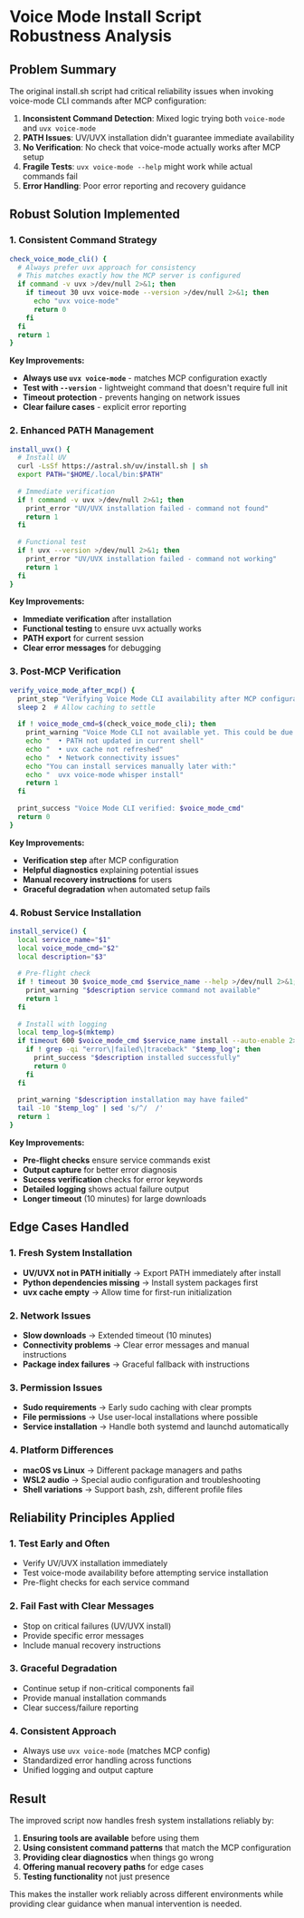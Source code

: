 # Voice Mode Install Script Robustness Analysis

## Problem Summary

The original install.sh script had critical reliability issues when invoking voice-mode CLI commands after MCP configuration:

1. **Inconsistent Command Detection**: Mixed logic trying both `voice-mode` and `uvx voice-mode`
2. **PATH Issues**: UV/UVX installation didn't guarantee immediate availability
3. **No Verification**: No check that voice-mode actually works after MCP setup
4. **Fragile Tests**: `uvx voice-mode --help` might work while actual commands fail
5. **Error Handling**: Poor error reporting and recovery guidance

## Robust Solution Implemented

### 1. Consistent Command Strategy
```bash
check_voice_mode_cli() {
  # Always prefer uvx approach for consistency
  # This matches exactly how the MCP server is configured
  if command -v uvx >/dev/null 2>&1; then
    if timeout 30 uvx voice-mode --version >/dev/null 2>&1; then
      echo "uvx voice-mode"
      return 0
    fi
  fi
  return 1
}
```

**Key Improvements:**
- **Always use `uvx voice-mode`** - matches MCP configuration exactly
- **Test with `--version`** - lightweight command that doesn't require full init
- **Timeout protection** - prevents hanging on network issues
- **Clear failure cases** - explicit error reporting

### 2. Enhanced PATH Management
```bash
install_uvx() {
  # Install UV
  curl -LsSf https://astral.sh/uv/install.sh | sh
  export PATH="$HOME/.local/bin:$PATH"
  
  # Immediate verification
  if ! command -v uvx >/dev/null 2>&1; then
    print_error "UV/UVX installation failed - command not found"
    return 1
  fi
  
  # Functional test
  if ! uvx --version >/dev/null 2>&1; then
    print_error "UV/UVX installation failed - command not working"
    return 1
  fi
}
```

**Key Improvements:**
- **Immediate verification** after installation
- **Functional testing** to ensure uvx actually works
- **PATH export** for current session
- **Clear error messages** for debugging

### 3. Post-MCP Verification
```bash
verify_voice_mode_after_mcp() {
  print_step "Verifying Voice Mode CLI availability after MCP configuration..."
  sleep 2  # Allow caching to settle
  
  if ! voice_mode_cmd=$(check_voice_mode_cli); then
    print_warning "Voice Mode CLI not available yet. This could be due to:"
    echo "  • PATH not updated in current shell"
    echo "  • uvx cache not refreshed"  
    echo "  • Network connectivity issues"
    echo "You can install services manually later with:"
    echo "  uvx voice-mode whisper install"
    return 1
  fi
  
  print_success "Voice Mode CLI verified: $voice_mode_cmd"
  return 0
}
```

**Key Improvements:**
- **Verification step** after MCP configuration
- **Helpful diagnostics** explaining potential issues
- **Manual recovery instructions** for users
- **Graceful degradation** when automated setup fails

### 4. Robust Service Installation
```bash
install_service() {
  local service_name="$1"
  local voice_mode_cmd="$2"
  local description="$3"
  
  # Pre-flight check
  if ! timeout 30 $voice_mode_cmd $service_name --help >/dev/null 2>&1; then
    print_warning "$description service command not available"
    return 1
  fi
  
  # Install with logging
  local temp_log=$(mktemp)
  if timeout 600 $voice_mode_cmd $service_name install --auto-enable 2>&1 | tee "$temp_log"; then
    if ! grep -qi "error\|failed\|traceback" "$temp_log"; then
      print_success "$description installed successfully"
      return 0
    fi
  fi
  
  print_warning "$description installation may have failed"
  tail -10 "$temp_log" | sed 's/^/  /'
  return 1
}
```

**Key Improvements:**
- **Pre-flight checks** ensure service commands exist
- **Output capture** for better error diagnosis
- **Success verification** checks for error keywords
- **Detailed logging** shows actual failure output
- **Longer timeout** (10 minutes) for large downloads

## Edge Cases Handled

### 1. Fresh System Installation
- **UV/UVX not in PATH initially** → Export PATH immediately after install
- **Python dependencies missing** → Install system packages first
- **uvx cache empty** → Allow time for first-run initialization

### 2. Network Issues
- **Slow downloads** → Extended timeout (10 minutes)
- **Connectivity problems** → Clear error messages and manual instructions
- **Package index failures** → Graceful fallback with instructions

### 3. Permission Issues
- **Sudo requirements** → Early sudo caching with clear prompts
- **File permissions** → Use user-local installations where possible
- **Service installation** → Handle both systemd and launchd automatically

### 4. Platform Differences
- **macOS vs Linux** → Different package managers and paths
- **WSL2 audio** → Special audio configuration and troubleshooting
- **Shell variations** → Support bash, zsh, different profile files

## Reliability Principles Applied

### 1. Test Early and Often
- Verify UV/UVX installation immediately
- Test voice-mode availability before attempting service installation
- Pre-flight checks for each service command

### 2. Fail Fast with Clear Messages
- Stop on critical failures (UV/UVX install)
- Provide specific error messages
- Include manual recovery instructions

### 3. Graceful Degradation
- Continue setup if non-critical components fail
- Provide manual installation commands
- Clear success/failure reporting

### 4. Consistent Approach
- Always use `uvx voice-mode` (matches MCP config)
- Standardized error handling across functions
- Unified logging and output capture

## Result

The improved script now handles fresh system installations reliably by:

1. **Ensuring tools are available** before using them
2. **Using consistent command patterns** that match the MCP configuration
3. **Providing clear diagnostics** when things go wrong
4. **Offering manual recovery paths** for edge cases
5. **Testing functionality** not just presence

This makes the installer work reliably across different environments while providing clear guidance when manual intervention is needed.
